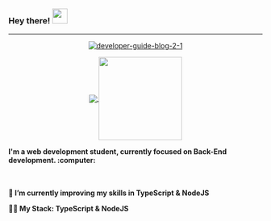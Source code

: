 ### Hey there! <img src="https://raw.githubusercontent.com/iampavangandhi/iampavangandhi/master/gifs/Hi.gif" width="30px">

---

<!--
**JP-Oliveira-dev/JP-Oliveira-dev** is a ✨ _special_ ✨ repository because its `README.md` (this file) appears on your GitHub profile. --!>

<p align="center"><a href="https://ibb.co/Fz7PwX4"><img src="https://i.ibb.co/gJgnTdZ/developer-guide-blog-2-1.png" alt="developer-guide-blog-2-1" border="0"></p>

<p align="center">
  <a href="https://github.com/anuraghazra/github-readme-stats">
    <img
      align="center"
      src="https://github-readme-stats.vercel.app/api/top-langs/?username=jp-oliveira-dev&layout=compact"
    />
  </a>
  <a href="https://github.com/anuraghazra/github-readme-stats">
    <img
      align="center"
      height="165"
      src="https://github-readme-stats.vercel.app/api?username=jp-oliveira-dev&count_private=true&show_icons=true&custom_title=Github%20Status&hide=issues"
    />
  </a>
</p>



<b>I'm a web development student, currently focused on Back-End development. :computer:<b> <br></br>


<br><p>🌱 I’m currently improving my skills in TypeScript & NodeJS</p> 
<p>👨‍💻  My Stack: TypeScript & NodeJS</p> </br>
